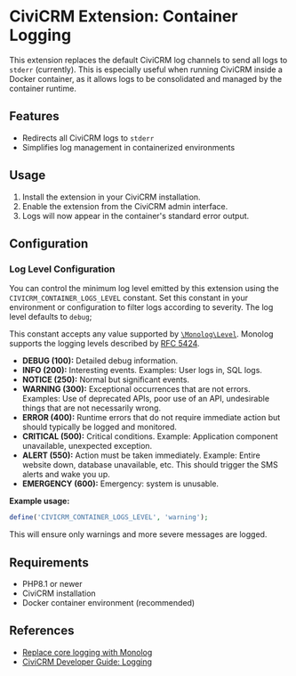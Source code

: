 # CiviCRM Extension: Container Logging

This extension replaces the default CiviCRM log channels to send all logs to `stderr` (currently). This is especially useful when running CiviCRM inside a Docker container, as it allows logs to be consolidated and managed by the container runtime.

## Features

- Redirects all CiviCRM logs to `stderr`
- Simplifies log management in containerized environments

## Usage

1. Install the extension in your CiviCRM installation.
2. Enable the extension from the CiviCRM admin interface.
3. Logs will now appear in the container's standard error output.

## Configuration

### Log Level Configuration

You can control the minimum log level emitted by this extension using the `CIVICRM_CONTAINER_LOGS_LEVEL` constant. Set this constant in your environment or configuration to filter logs according to severity. The log level defaults to `debug`;

This constant accepts any value supported by [`\Monolog\Level`](https://seldaek.github.io/monolog/doc/01-usage.html#log-levels). Monolog supports the logging levels described by [RFC 5424](https://datatracker.ietf.org/doc/html/rfc5424).

 - **DEBUG (100):** Detailed debug information.
 - **INFO (200):** Interesting events. Examples: User logs in, SQL logs.
 - **NOTICE (250):** Normal but significant events.
 - **WARNING (300):** Exceptional occurrences that are not errors. Examples: Use of deprecated APIs, poor use of an API, undesirable things that are not necessarily wrong.
 - **ERROR (400):** Runtime errors that do not require immediate action but should typically be logged and monitored.
 - **CRITICAL (500):** Critical conditions. Example: Application component unavailable, unexpected exception.
 - **ALERT (550):** Action must be taken immediately. Example: Entire website down, database unavailable, etc. This should trigger the SMS alerts and wake you up.
 - **EMERGENCY (600):** Emergency: system is unusable.

**Example usage:**

```php
define('CIVICRM_CONTAINER_LOGS_LEVEL', 'warning');
```

This will ensure only warnings and more severe messages are logged.

## Requirements

- PHP8.1 or newer
- CiviCRM installation
- Docker container environment (recommended)

## References
 - [Replace core logging with Monolog](https://lab.civicrm.org/extensions/monolog)
 - [CiviCRM Developer Guide: Logging](https://docs.civicrm.org/dev/en/latest/framework/logging/)